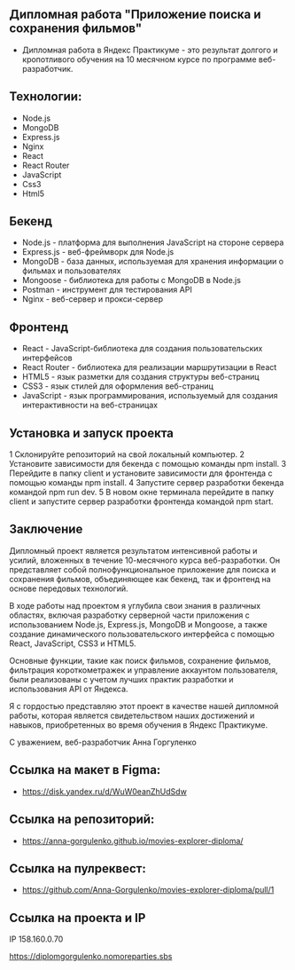 ## Дипломная работа "Приложение поиска и сохранения фильмов"

- Дипломная работа в Яндекс Практикуме - это результат долгого и кропотливого обучения на 10 месячном курсе по программе веб-разработчик.

## Технологии:

- Node.js
- MongoDB
- Express.js
- Nginx
- React
- React Router
- JavaScript
- Css3
- Html5

## Бекенд

- Node.js - платформа для выполнения JavaScript на стороне сервера
- Express.js - веб-фреймворк для Node.js
- MongoDB - база данных, используемая для хранения информации о фильмах и пользователях
- Mongoose - библиотека для работы с MongoDB в Node.js
- Postman - инструмент для тестирования API
- Nginx - веб-сервер и прокси-сервер

## Фронтенд

- React - JavaScript-библиотека для создания пользовательских интерфейсов
- React Router - библиотека для реализации маршрутизации в React
- HTML5 - язык разметки для создания структуры веб-страниц
- CSS3 - язык стилей для оформления веб-страниц
- JavaScript - язык программирования, используемый для создания интерактивности на веб-страницах

## Установка и запуск проекта

1 Склонируйте репозиторий на свой локальный компьютер.
2 Установите зависимости для бекенда с помощью команды npm install.
3 Перейдите в папку client и установите зависимости для фронтенда с помощью команды npm install.
4 Запустите сервер разработки бекенда командой npm run dev.
5 В новом окне терминала перейдите в папку client и запустите сервер разработки фронтенда командой npm start.

## Заключение

Дипломный проект является результатом интенсивной работы и усилий, вложенных в течение 10-месячного курса веб-разработки. Он представляет собой полнофункциональное приложение для поиска и сохранения фильмов, объединяющее как бекенд, так и фронтенд на основе передовых технологий.

В ходе работы над проектом я углубила свои знания в различных областях, включая разработку серверной части приложения с использованием Node.js, Express.js, MongoDB и Mongoose, а также создание динамического пользовательского интерфейса с помощью React, JavaScript, CSS3 и HTML5.

Основные функции, такие как поиск фильмов, сохранение фильмов, фильтрация короткометражек и управление аккаунтом пользователя, были реализованы с учетом лучших практик разработки и использования API от Яндекса.

Я с гордостью представляю этот проект в качестве нашей дипломной работы, которая является свидетельством наших достижений и навыков, приобретенных во время обучения в Яндекс Практикуме.

С уважением, веб-разработчик Анна Горгуленко

## Сcылка на макет в Figma:

- https://disk.yandex.ru/d/WuW0eanZhUdSdw

## Сcылка на репозиторий:

- https://anna-gorgulenko.github.io/movies-explorer-diploma/

## Сcылка на пулреквест:

- https://github.com/Anna-Gorgulenko/movies-explorer-diploma/pull/1

## Ccылка на проекта и IP

IP 158.160.0.70

https://diplomgorgulenko.nomoreparties.sbs
